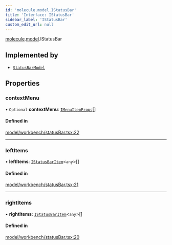 ```yaml
---
id: 'molecule.model.IStatusBar'
title: 'Interface: IStatusBar'
sidebar_label: 'IStatusBar'
custom_edit_url: null
---
```


[molecule](../namespaces/molecule).[model](../namespaces/molecule.model).IStatusBar

## Implemented by

-   [`StatusBarModel`](../classes/molecule.model.StatusBarModel)

## Properties

### contextMenu

• `Optional` **contextMenu**: [`IMenuItemProps`](molecule.component.IMenuItemProps)[]

#### Defined in

[model/workbench/statusBar.tsx:22](https://github.com/DTStack/molecule/blob/3e6bc450/src/model/workbench/statusBar.tsx#L22)

---

### leftItems

• **leftItems**: [`IStatusBarItem`](molecule.model.IStatusBarItem)<`any`\>[]

#### Defined in

[model/workbench/statusBar.tsx:21](https://github.com/DTStack/molecule/blob/3e6bc450/src/model/workbench/statusBar.tsx#L21)

---

### rightItems

• **rightItems**: [`IStatusBarItem`](molecule.model.IStatusBarItem)<`any`\>[]

#### Defined in

[model/workbench/statusBar.tsx:20](https://github.com/DTStack/molecule/blob/3e6bc450/src/model/workbench/statusBar.tsx#L20)
